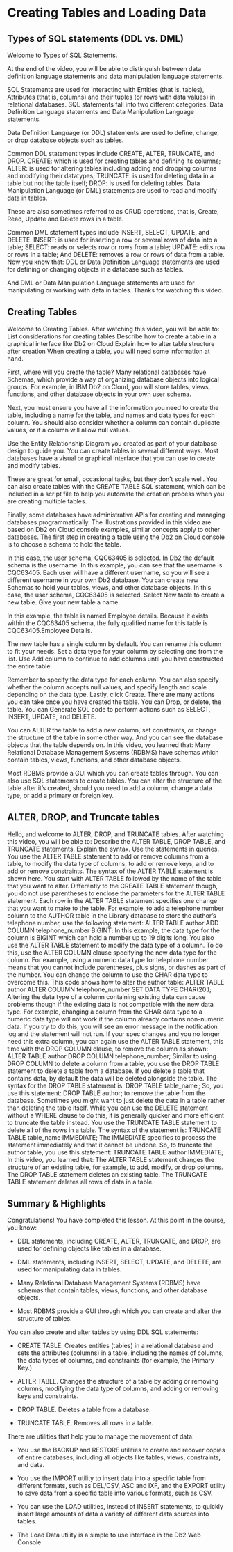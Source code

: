 # Creating Tables and Loading Data

## Types of SQL statements (DDL vs. DML)

Welcome to Types of SQL Statements. 

At the end of the video, you will be able to distinguish between data definition language statements and data manipulation language statements. 

SQL Statements are used for interacting with Entities (that is, tables), Attributes (that is, columns) and their tuples (or rows with data values) in relational databases. SQL statements fall into two different categories: Data Definition Language statements and Data Manipulation Language statements.

Data Definition Language (or DDL) statements are used to define, change, or drop database objects such as tables. 

Common DDL statement types include CREATE, ALTER, TRUNCATE, and DROP. CREATE: which is used for creating tables and defining its columns; ALTER: is used for altering tables including adding and dropping columns and modifying their datatypes; TRUNCATE: is used for deleting data in a table but not the table itself; DROP: is used for deleting tables. Data Manipulation Language (or DML) statements are used to read and modify data in tables. 

These are also sometimes referred to as CRUD operations, that is, Create, Read, Update and Delete rows in a table. 

Common DML statement types include INSERT, SELECT, UPDATE, and DELETE. INSERT: is used for inserting a row or several rows of data into a table; SELECT: reads or selects row or rows from a table; UPDATE: edits row or rows in a table; And DELETE: removes a row or rows of data from a table. Now you know that: DDL or Data Definition Language statements are used for defining or changing objects in a database such as tables. 

And DML or Data Manipulation Language statements are used for manipulating or working with data in tables. Thanks for watching this video.

## Creating Tables

Welcome to Creating Tables. After watching this video, you will be able to: List considerations for creating tables Describe how to create a table in a graphical interface like Db2 on Cloud Explain how to alter table structure after creation When creating a table, you will need some information at hand. 

First, where will you create the table? Many relational databases have Schemas, which provide a way of organizing database objects into logical groups. For example, in IBM Db2 on Cloud, you will store tables, views, functions, and other database objects in your own user schema. 

Next, you must ensure you have all the information you need to create the table, including a name for the table, and names and data types for each column. You should also consider whether a column can contain duplicate values, or if a column will allow null values. 

Use the Entity Relationship Diagram you created as part of your database design to guide you. You can create tables in several different ways. Most databases have a visual or graphical interface that you can use to create and modify tables. 

These are great for small, occasional tasks, but they don’t scale well. You can also create tables with the CREATE TABLE SQL statement, which can be included in a script file to help you automate the creation process when you are creating multiple tables. 

Finally, some databases have administrative APIs for creating and managing databases programmatically. The illustrations provided in this video are based on Db2 on Cloud console examples, similar concepts apply to other databases. The first step in creating a table using the Db2 on Cloud console is to choose a schema to hold the table. 

In this case, the user schema, CQC63405 is selected. In Db2 the default schema is the username. In this example, you can see that the username is CQC63405. Each user will have a different username, so you will see a different username in your own Db2 database. You can create new Schemas to hold your tables, views, and other database objects. In this case, the user schema, CQC63405 is selected. Select New table to create a new table. Give your new table a name. 

In this example, the table is named Employee details. Because it exists within the CQC63405 schema, the fully qualified name for this table is CQC63405.Employee Details.

The new table has a single column by default. You can rename this column to fit your needs. Set a data type for your column by selecting one from the list. Use Add column to continue to add columns until you have constructed the entire table. 

Remember to specify the data type for each column. You can also specify whether the column accepts null values, and specify length and scale depending on the data type. Lastly, click Create. There are many actions you can take once you have created the table. You can Drop, or delete, the table. You can Generate SQL code to perform actions such as SELECT, INSERT, UPDATE, and DELETE. 

You can ALTER the table to add a new column, set constraints, or change the structure of the table in some other way. And you can see the database objects that the table depends on. In this video, you learned that: Many Relational Database Management Systems (RDBMS) have schemas which contain tables, views, functions, and other database objects. 

Most RDBMS provide a GUI which you can create tables through. You can also use SQL statements to create tables.
You can alter the structure of the table after it’s created, should you need to add a column, change a data type, or add a primary or foreign key.

## ALTER, DROP, and Truncate tables

Hello, and welcome to ALTER, DROP, and TRUNCATE tables. After watching this video, you will be able to: Describe the ALTER TABLE, DROP TABLE, and TRUNCATE statements. Explain the syntax. Use the statements in queries. You use the ALTER TABLE statement to add or remove columns from a table, to modify the data type of columns, to add or remove keys, and to add or remove constraints. The syntax of the ALTER TABLE statement is shown here. You start with ALTER TABLE followed by the name of the table that you want to alter. Differently to the CREATE TABLE statement though, you do not use parentheses to enclose the parameters for the ALTER TABLE statement. Each row in the ALTER TABLE statement specifies one change that you want to make to the table. For example, to add a telephone number column to the AUTHOR table in the Library database to store the author’s telephone number, use the following statement: ALTER TABLE author ADD COLUMN telephone_number BIGINT; In this example, the data type for the column is BIGINT which can hold a number up to 19 digits long. You also use the ALTER TABLE statement to modify the data type of a column. To do this, use the ALTER COLUMN clause specifying the new data type for the column. For example, using a numeric data type for telephone number means that you cannot include parentheses, plus signs, or dashes as part of the number. You can change the column to use the CHAR data type to overcome this. This code shows how to alter the author table: ALTER TABLE author ALTER COLUMN telephone_number SET DATA TYPE CHAR(20 ); Altering the data type of a column containing existing data can cause problems though if the existing data is not compatible with the new data type. For example, changing a column from the CHAR data type to a numeric data type will not work if the column already contains non-numeric data. If you try to do this, you will see an error message in the notification log and the statement will not run. If your spec changes and you no longer need this extra column, you can again use the ALTER TABLE statement, this time with the DROP COLUMN clause, to remove the column as shown: ALTER TABLE author DROP COLUMN telephone_number; Similar to using DROP COLUMN to delete a column from a table, you use the DROP TABLE statement to delete a table from a database. If you delete a table that contains data, by default the data will be deleted alongside the table. The syntax for the DROP TABLE statement is: DROP TABLE table_name ; So, you use this statement: DROP TABLE author; to remove the table from the database. Sometimes you might want to just delete the data in a table rather than deleting the table itself. While you can use the DELETE statement without a WHERE clause to do this, it is generally quicker and more efficient to truncate the table instead. You use the TRUNCATE TABLE statement to delete all of the rows in a table. The syntax of the statement is: TRUNCATE TABLE table_name IMMEDIATE; The IMMEDIATE specifies to process the statement immediately and that it cannot be undone. So, to truncate the author table, you use this statement: TRUNCATE TABLE author IMMEDIATE; In this video, you learned that: The ALTER TABLE statement changes the structure of an existing table, for example, to add, modify, or drop columns. The DROP TABLE statement deletes an existing table. The TRUNCATE TABLE statement deletes all rows of data in a table.


## Summary & Highlights

Congratulations! You have completed this lesson. At this point in the course, you know: 

* DDL statements, including CREATE, ALTER, TRUNCATE, and DROP, are used for defining objects like tables in a database.

* DML statements, including INSERT, SELECT, UPDATE, and DELETE, are used for manipulating data in tables.

* Many Relational Database Management Systems (RDBMS) have schemas that contain tables, views, functions, and other database objects.

* Most RDBMS provide a GUI through which you can create and alter the structure of tables. 

You can also create and alter tables by using DDL SQL statements:

* CREATE TABLE. Creates entities (tables) in a relational database and sets the attributes (columns) in a table, including the names of columns, the data types of columns, and constraints (for example, the Primary Key.)

* ALTER TABLE. Changes the structure of a table by adding or removing columns, modifying the data type of columns, and adding or removing keys and constraints.

* DROP TABLE. Deletes a table from a database.

* TRUNCATE TABLE. Removes all rows in a table.

There are utilities that help you to manage the movement of data:

* You use the BACKUP and RESTORE utilities to create and recover copies of entire databases, including all objects like tables, views, constraints, and data.

* You use the IMPORT utility to insert data into a specific table from different formats, such as DEL/CSV, ASC and IXF, and the EXPORT utility to save data from a specific table into various formats, such as CSV.

* You can use the LOAD utilities, instead of INSERT statements, to quickly insert large amounts of data a variety of different data sources into tables.

* The Load Data utility is a simple to use interface in the Db2 Web Console.